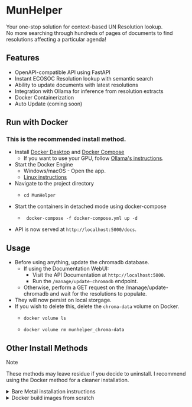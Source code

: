 # MunHelper
Your one-stop solution for context-based UN Resolution lookup. <br>
No more searching through hundreds of pages of documents to find resolutions affecting a particular agenda! <br> 

## Features
- OpenAPI-compatible API using FastAPI
- Instant ECOSOC Resolution lookup with semantic search
- Ability to update documents with latest resolutions
- Integration with Ollama for inference from resolution extracts
- Docker Containerization
- Auto Update (coming soon)

## Run with Docker
### This is the recommended install method.
- Install [Docker Desktop](https://www.docker.com/products/docker-desktop/) and [Docker Compose](https://docs.docker.com/compose/install/)
  - If you want to use your GPU, follow [Ollama's instructions](https://ollama.com/blog/ollama-is-now-available-as-an-official-docker-image).
- Start the Docker Engine
  - Windows/macOS - Open the app.
  - [Linux instructions](https://docs.docker.com/config/daemon/start/)
- Navigate to the project directory
  - ```shell
    cd MunHelper
    ```
- Start the containers in detached mode using docker-compose
  - ```shell
     docker-compose -f docker-compose.yml up -d
    ```
- API is now served at `http://localhost:5000/docs`.

## Usage
- Before using anything, update the chromadb database.
  - If using the Documentation WebUI:
    - Visit the API Documentation at `http://localhost:5000`.
    - Run the `/manage/update-chromadb` endpoint.
  - Otherwise, perform a GET request on the /manage/update-chromadb and wait for the resolutions to populate.
- They will now persist on local storgage.
- If you wish to delete this, delete the `chroma-data` volume on Docker.
  - ```shell
    docker volume ls
    ```
  - ```shell
    docker volume rm munhelper_chroma-data
    ```


## Other Install Methods 

> [!NOTE]
> These methods may leave residue if you decide to uninstall.
> I recommend using the Docker method for a cleaner installation.

<details>

<summary>
Bare Metal installation instructions
</summary>

## Installation - Bare Metal
- Clone the repository
  - ```shell
    git clone https://github.com/Mahasvan/Munhelper
    ```
- Install the dependencies
  - ```shell
    pip install -r requirements.txt
    ```
- Set up the ChromaDB database
  - Run the server using 
  - ```shell
    chroma run
    ```

- Install Ollama and pull preferred model 
  - ```shell
    ollama pull llama3
    ```
- Set up environment variables (refer `app.py`)
- Start the API
  - ```shell
    python app.py
    ```
- Access the API
  - ```shell
    http://localhost:5000/docs
    ```
</details>

<details>
<summary>Docker build images from scratch</summary>

## Run with Docker (build images from scratch)
- Follow all steps in the [Docker Instructions](#run-with-docker) until the last step.
- Start the containers using `docker-compose-build` instead of `docker-compose`
  - ```shell
     docker-compose -f docker-compose-build.yml up -d
    ```

</details>
